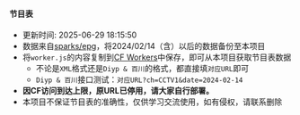 #### 节目表
* 更新时间: 2025-06-29 18:15:50
* 数据来自[sparks/epg](https://github.com/sparkssssssssss/epg)，将2024/02/14（含）以后的数据备份至本项目
* 将`worker.js`的内容复制到[CF Workers](https://workers.cloudflare.com/)中保存，即可从本项目获取节目表数据
  - 不论是`XML`格式还是`Diyp & 百川`的格式，都直接填`对应URL`即可
  - `Diyp & 百川`接口测试：`对应URL?ch=CCTV1&date=2024-02-14`
* **因CF访问到达上限，原URL已停用，请大家自行部署。**
* 本项目不保证节目表的准确性，仅供学习交流使用，如有侵权，请联系删除
